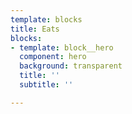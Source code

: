 ```yaml
---
template: blocks
title: Eats
blocks:
- template: block__hero
  component: hero
  background: transparent
  title: ''
  subtitle: ''

---
```

